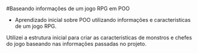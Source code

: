 #Baseando informações de um jogo RPG em POO

 - Aprendizado inicial sobre POO utilizando informações e caracteristicas de um jogo RPG.

Utilizei a estrutura inicial para criar as caracteristicas de monstros e chefes do jogo baseando nas informações passadas no projeto.
